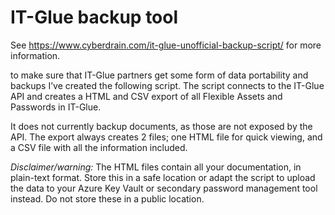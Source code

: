 # IT-Glue backup tool
See https://www.cyberdrain.com/it-glue-unofficial-backup-script/ for more information.

to make sure that IT-Glue partners get some form of data portability and backups I’ve created the following script. The script connects to the IT-Glue API and creates a HTML and CSV export of all Flexible Assets and Passwords in IT-Glue.

It does not currently backup documents, as those are not exposed by the API. The export always creates 2 files; one HTML file for quick viewing, and a CSV file with all the information included.

*Disclaimer/warning:* The HTML files contain all your documentation, in plain-text format. Store this in a safe location or adapt the script to upload the data to your Azure Key Vault or secondary password management tool instead. Do not store these in a public location.